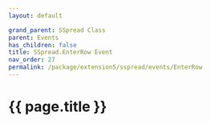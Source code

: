 ```yaml
---
layout: default

grand_parent: SSpread Class
parent: Events
has_children: false
title: SSpread.EnterRow Event
nav_order: 27
permalink: /package/extension5/sspread/events/EnterRow
---
```

# {{ page.title }}
